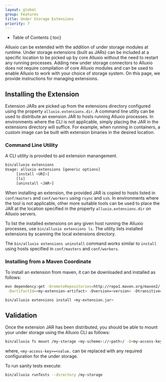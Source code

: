 ```yaml
---
layout: global
group: Features
title: Under Storage Extensions
priority: 7
---
```


* Table of Contents
{:toc}

Alluxio can be extended with the addition of under storage modules at runtime. Under storage
extensions (built as JARs) can be included at a specific location to be picked up by core Alluxio
without the need to restart any running processes. Adding new under storage connectors to Alluxio
does not require compilation of core Alluxio modules and can be used to enable Alluxio to work with
your choice of storage system. On this page, we provide instructions for managing extensions.

## Installing the Extension

Extension JARs are picked up from the extensions directory configured using the property
`alluxio.extensions.dir`. A command line utlity can be used to distribute an exension JAR to hosts
running Alluxio processes. In environments where the CLI is not applicable, simply placing the JAR
in the extensions directory will suffice. For example, when running in containers, a custom image
can be built with extension binaries in the desired location.

### Command Line Utility

A CLI utility is provided to aid extension manangement.

```bash
bin/alluxio extensions
Usage: alluxio extensions [generic options]
	 [install <URI>]
	 [ls]
	 [uninstall <JAR>]
```

When installing an extension, the provided JAR is copied to hosts listed in `conf/masters` and
`conf/workers` using `rsync` and `ssh`. In environments where the tool is not applicable, other
more suitable tools can be used to place the JAR at the location specified in the property
`alluxio.extensions.dir` on Alluxio servers.

To list the installed extensions on any given host running the Alluxio processes, use `bin/alluxio
extensions ls`. The utility lists installed extensions by scanning the local extensions directory.

The `bin/alluxio extensions uninstall` command works similar to `install` using hosts specified in
`conf/masters` and `conf/workers`.

### Installing from a Maven Coordinate

To install an extension from maven, it can be downloaded and installed as follows:

```bash
mvn dependency:get -DremoteRepositories=http://repo1.maven.org/maven2/ -DgroupId=<my-extension-group> \
 -DartifactId=<my-extension-artifact> -Dversion=<version> -Dtransitive=false -Ddest=<my-extension>.jar

bin/alluxio extensions install <my-extension.jar>
```

## Validation

Once the extension JAR has been distributed, you should be able to mount your under storage using
the Alluxio CLI as follows:

```bash
bin/alluxio fs mount /my-storage <my-scheme>://<path>/ -D<my-access-key>=<value>
```
where, `<my-access-key>=<value.` can be replaced with any required configuration for the under storage.

To run sanity tests execute:

```bash
bin/alluxio runTests --directory /my-storage
```
